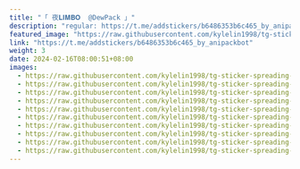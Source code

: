 ```yaml
---
title: "「 夜𝐋𝐈𝐌𝐁𝐎  @DewPack 」"
description: "regular: https://t.me/addstickers/b6486353b6c465_by_anipackbot"
featured_image: "https://raw.githubusercontent.com/kylelin1998/tg-sticker-spreading-worldwide-images/main/img/a0dedd46-3fec-447e-b6b7-d25aa508cf52.jpg"
link: "https://t.me/addstickers/b6486353b6c465_by_anipackbot"
weight: 3
date: 2024-02-16T08:00:51+08:00
images:
  - https://raw.githubusercontent.com/kylelin1998/tg-sticker-spreading-worldwide-images/main/img/a0dedd46-3fec-447e-b6b7-d25aa508cf52.jpg
  - https://raw.githubusercontent.com/kylelin1998/tg-sticker-spreading-worldwide-images/main/img/a364f218-0005-4103-9f16-50e7d6197358.jpg
  - https://raw.githubusercontent.com/kylelin1998/tg-sticker-spreading-worldwide-images/main/img/4caed893-99fd-422e-b890-c0714a41ed60.jpg
  - https://raw.githubusercontent.com/kylelin1998/tg-sticker-spreading-worldwide-images/main/img/851a0f51-9cb3-45a6-b7dd-3fca67132365.jpg
  - https://raw.githubusercontent.com/kylelin1998/tg-sticker-spreading-worldwide-images/main/img/6821ba4a-bd64-495d-959b-8e183ab5b57b.jpg
  - https://raw.githubusercontent.com/kylelin1998/tg-sticker-spreading-worldwide-images/main/img/ac35b487-a4d0-4ebd-9b9e-21022aa40a98.jpg
  - https://raw.githubusercontent.com/kylelin1998/tg-sticker-spreading-worldwide-images/main/img/cffb4e9e-01d7-44fa-9ec5-9c740b650416.jpg
  - https://raw.githubusercontent.com/kylelin1998/tg-sticker-spreading-worldwide-images/main/img/7a606e5c-024c-469a-a4cc-f6675887151c.jpg
  - https://raw.githubusercontent.com/kylelin1998/tg-sticker-spreading-worldwide-images/main/img/a78fd08a-00ba-4646-9c3c-fdf204c9d7cf.jpg
  - https://raw.githubusercontent.com/kylelin1998/tg-sticker-spreading-worldwide-images/main/img/65db6abf-31cb-4001-9bf8-79b35416377c.jpg
---
```

